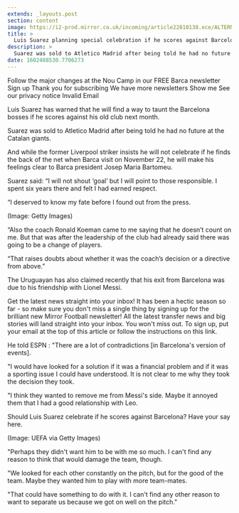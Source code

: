 ```yaml
--- 
extends: _layouts.post 
section: content 
image: https://i2-prod.mirror.co.uk/incoming/article22818138.ece/ALTERNATES/s1200/0_Atletico-de-Madrid-v-Granada-CF-La-Liga-Santander.jpg 
title: > 
  Luis Suarez planning special celebration if he scores against Barcelona next month 
description: > 
  Suarez was sold to Atletico Madrid after being told he had no future at the Catalan giants.Suarez said: “I will not shout ‘goal’ but I will point to those responsible.But that was after the leadership of the club had already said there was going to be a change of players.Should Luis Suarez celebrate if he scores against Barcelona?I can't find any other reason to want to separate us because we got on well on the pitch." 
date: 1602488530.7706273 
--- 
```

Follow the major changes at the Nou Camp in our FREE Barca newsletter Sign up Thank you for subscribing We have more newsletters Show me See our privacy notice Invalid Email

Luis Suarez has warned that he will find a way to taunt the Barcelona bosses if he scores against his old club next month.

Suarez was sold to Atletico Madrid after being told he had no future at the Catalan giants.

And while the former Liverpool striker insists he will not celebrate if he finds the back of the net when Barca visit on November 22, he will make his feelings clear to Barca president Josep Maria Bartomeu.

Suarez said: “I will not shout ‘goal’ but I will point to those responsible. I spent six years there and felt I had earned respect.

“I deserved to know my fate before I found out from the press.

(Image: Getty Images)

“Also the coach Ronald Koeman came to me saying that he doesn’t count on me. But that was after the leadership of the club had already said there was going to be a change of players.

“That raises doubts about whether it was the coach’s decision or a directive from above.”

The Uruguayan has also claimed recently that his exit from Barcelona was due to his friendship with Lionel Messi.

Get the latest news straight into your inbox! It has been a hectic season so far - so make sure you don't miss a single thing by signing up for the brilliant new Mirror Football newsletter! All the latest transfer news and big stories will land straight into your inbox. You won't miss out. To sign up, put your email at the top of this article or follow the instructions on this link.

He told ESPN : "There are a lot of contradictions [in Barcelona's version of events].

"I would have looked for a solution if it was a financial problem and if it was a sporting issue I could have understood. It is not clear to me why they took the decision they took.

"I think they wanted to remove me from Messi's side. Maybe it annoyed them that I had a good relationship with Leo.

Should Luis Suarez celebrate if he scores against Barcelona? Have your say here.

(Image: UEFA via Getty Images)

"Perhaps they didn't want him to be with me so much. I can't find any reason to think that would damage the team, though.

"We looked for each other constantly on the pitch, but for the good of the team. Maybe they wanted him to play with more team-mates.

"That could have something to do with it. I can't find any other reason to want to separate us because we got on well on the pitch."